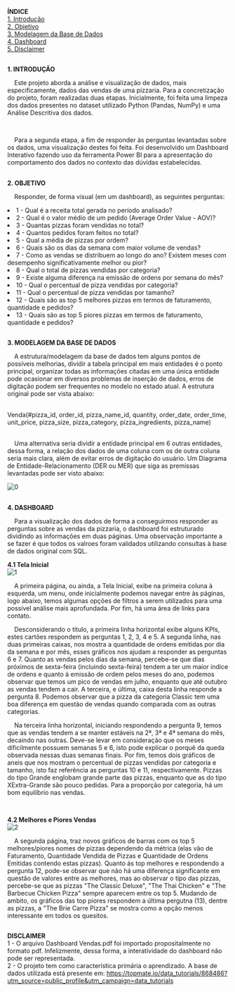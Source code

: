 **ÍNDICE**
<br>
<a href="#1">1. Introdução</a>
<br>
<a href="#2">2. Objetivo</a>
<br>
<a href="#3">3. Modelagem da Base de Dados</a>
<br>
<a href="#4">4. Dashboard</a>
<br>
<a href="#dis">5. Disclaimer</a>

<h2 id="1"></h2>

**1. INTRODUÇÃO**
<br>
<p>&nbsp;&nbsp;&nbsp;&nbsp;Este projeto aborda a análise e visualização de dados, mais especificamente, dados das vendas de uma pizzaria. Para a concretização do projeto, foram realizadas duas etapas. Inicialmente, foi feita uma limpeza dos dados presentes no dataset utilizado Python (Pandas, NumPy) e uma Análise Descritiva dos dados.</p>
<br>
<p>&nbsp;&nbsp;&nbsp;&nbsp;Para a segunda etapa, a fim de responder às perguntas levantadas sobre os dados, uma visualização destes foi feita. Foi desenvolvido um Dashboard Interativo fazendo uso da ferramenta Power BI para a apresentação do comportamento dos dados no contexto das dúvidas estabelecidas.</p>

<h2 id="2"></h2>

**2. OBJETIVO**
<br>
<p>&nbsp;&nbsp;&nbsp;&nbsp;Responder, de forma visual (em um dashboard), as seguintes perguntas:
<li>1 - Qual é a receita total gerada no período analisado? </li>
<li>2 - Qual é o valor médio de um pedido (Average Order Value - AOV)? </li>
<li>3 - Quantas pizzas foram vendidas no total? </li>
<li>4 - Quantos pedidos foram feitos no total? </li>
<li>5 - Qual a média de pizzas por ordem? </li>
<li>6 - Quais são os dias da semana com maior volume de vendas? </li>
<li>7 - Como as vendas se distribuem ao longo do ano? Existem meses com desempenho significativamente melhor ou pior? </li>
<li>8 - Qual o total de pizzas vendidas por categoria? </li>
<li>9 - Existe alguma diferença na emissão de ordens por semana do mês? </li>
<li>10 - Qual o percentual de pizza vendidas por categoria? </li>
<li>11 - Qual o percentual de pizza vendidas por tamanho? </li>
<li>12 - Quais são as top 5 melhores pizzas em termos de faturamento, quantidade e pedidos? </li>
<li>13 - Quais são as top 5 piores pizzas em termos de faturamento, quantidade e pedidos? </li>

<h2 id="3"></h2>

**3. MODELAGEM DA BASE DE DADOS**
<br>
<p>&nbsp;&nbsp;&nbsp;&nbsp;A estrutura/modelagem da base de dados tem alguns pontos de possíveis melhorias, dividir a tabela principal em mais entidades é o ponto principal, organizar todas as informações citadas em uma única entidade pode ocasionar em diversos problemas de inserção de dados, erros de digitação podem ser frequentes no modelo no estado atual. A estrutura original pode ser vista abaixo:</p>
<br>
Venda(#pizza_id, order_id, pizza_name_id, quantity, order_date, order_time, unit_price, pizza_size, pizza_category, pizza_ingredients, pizza_name)
<br><br>
<p>&nbsp;&nbsp;&nbsp;&nbsp;Uma alternativa seria dividir a entidade principal em 6 outras entidades, dessa forma, a relação dos dados de uma coluna com os de outra coluna seria mais clara, além de evitar erros de digitação do usuário. Um Diagrama de Entidade-Relacionamento (DER ou MER) que siga as premissas levantadas pode ser visto abaixo:</p>
<img src="https://github.com/user-attachments/assets/e808a3df-f1a2-44f2-8a93-bb40c9b654cb" alt=0>
<br>

<h2 id="4"></h2>

**4. DASHBOARD**
<br>
<p>&nbsp;&nbsp;&nbsp;&nbsp;Para a visualização dos dados de forma a conseguirmos responder as perguntas sobre as vendas da pizzaria, o dashboard foi estruturado dividindo as informações em duas páginas. Uma observação importante a se fazer é que todos os valroes foram validados utilizando consultas à base de dados original com SQL.</p>

**4.1 Tela Inicial**
<br>
<img src="https://github.com/user-attachments/assets/7087a281-aba9-4f2d-9982-1c4c9ad2f530" alt="1">
<br>
<p>&nbsp;&nbsp;&nbsp;&nbsp;A primeira página, ou ainda, a Tela Inicial, exibe na primeira coluna à esquerda, um menu, onde inicialmente podemos navegar entre às páginas, logo abaixo, temos algumas opções de filtros a serem utilizados para uma possível análise mais aprofundada. Por fim, há uma área de links para contato.</p>
<p>&nbsp;&nbsp;&nbsp;&nbsp;Desconsiderando o título, a primeira linha horizontal exibe alguns KPIs, estes cartões respondem as perguntas 1, 2, 3, 4 e 5. A segunda linha, nas duas primeiras caixas, nos mostra a quantidade de ordens emitidas por dia da semana e por mês, esses gráficos nos ajudam a responder as perguntas 6 e 7. Quanto as vendas pelos dias da semana, percebe-se que dias próximos de sexta-feira (incluindo sexta-feira) tendem a ter um maior índice de ordens e quanto à emissão de ordem pelos meses do ano, podemos observar que temos um pico de vendas em julho, enquanto que até outubro as vendas tendem a cair. A terceira, e última, caixa desta linha responde a pergunta 8. Podemos observar que a pizza da categoria Classic tem uma boa diferença em questão de vendas quando comparada com as outras categorias.</p>
  
<p>&nbsp;&nbsp;&nbsp;&nbsp;Na terceira linha horizontal, iniciando respondendo a pergunta 9, temos que as vendas tendem a se manter estáveis na 2ª, 3ª e 4ª semana do mês, decaindo nas outras. Deve-se levar em consideração que os meses dificilmente possuem semanas 5 e 6, isto pode explicar o porquê da queda observada nessas duas semanas finais. Por fim, temos dois gráficos de aneis que nos mostram o percentual de pizzas vendidas por categoria e tamanho, isto faz referência as perguntas 10 e 11, respectivamente. Pizzas do tipo Grande englobam grande parte das pizzas, enquanto que as do tipo XExtra-Grande são pouco pedidas. Para a proporção por categoria, há um bom equilíbrio nas vendas.</p>
<br>

**4.2 Melhores e Piores Vendas**
<br>
<img src="https://github.com/user-attachments/assets/feb74bd8-915c-4564-a627-7a3ff32a11d3" alt="2">
<br>
<p>&nbsp;&nbsp;&nbsp;&nbsp;A segunda página, traz novos gráficos de barras com os top 5 melhores/piores nomes de pizzas dependendo da métrica (elas vão de Faturamento, Quantidade Vendida de Pizzas e Quantidade de Ordens Emitidas contendo estas pizzas). Quanto ás top melhores e respondendo a pergunta 12, pode-se observar que não há uma diferença significante em questão de valores entre as melhores, mas ao observar o tipo das pizzas, percebe-se que as pizzas "The Classic Deluxe", "The Thai Chicken" e "The Barbecue Chicken Pizza" sempre aparecem entre os top 5. Mudando de ambito, os gráficos das top piores respondem a última pergutna (13), dentre as pizzas, a "The Brie Carre Pizza" se mostra como a opção menos interessante em todos os quesitos.</p>

<h2 id="dis"></h2>

**DISCLAIMER**
<br>
1 - O arquivo Dashboard Vendas.pdf foi importado propositalmente no formato pdf. Infelizmente, dessa forma, a interatividade do dashboard não pode ser representada. 
<br>
2 - O projeto tem como característica primária o aprendizado. A base de dados utilizada está presente em: 
https://topmate.io/data_tutorials/868486?utm_source=public_profile&utm_campaign=data_tutorials 
